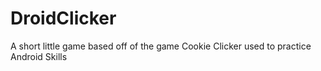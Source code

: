 # DroidClicker
A short little game based off of the game Cookie Clicker used to practice Android Skills
